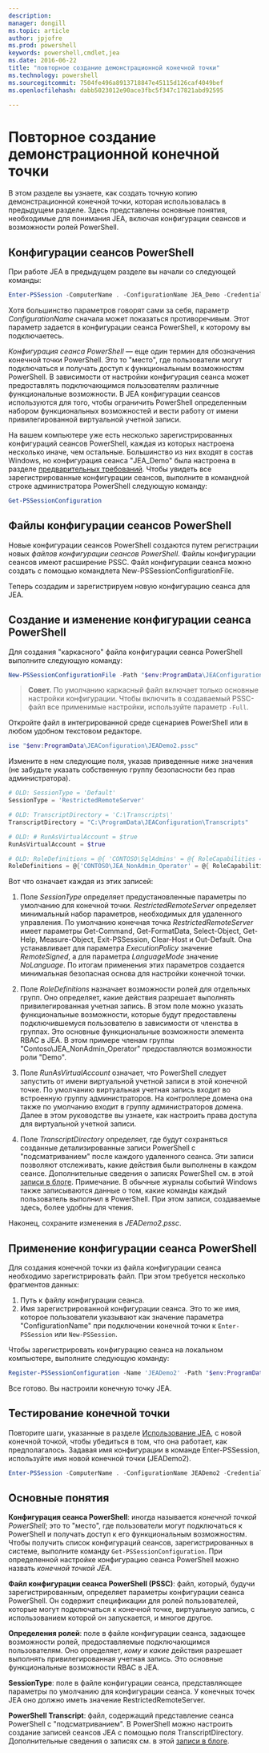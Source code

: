 ```yaml
---
description: 
manager: dongill
ms.topic: article
author: jpjofre
ms.prod: powershell
keywords: powershell,cmdlet,jea
ms.date: 2016-06-22
title: "повторное создание демонстрационной конечной точки"
ms.technology: powershell
ms.sourcegitcommit: 7504fe496a8913718847e45115d126caf4049bef
ms.openlocfilehash: dabb5023012e90ace3fbc5f347c17821abd92595

---
```


# Повторное создание демонстрационной конечной точки
В этом разделе вы узнаете, как создать точную копию демонстрационной конечной точки, которая использовалась в предыдущем разделе.
Здесь представлены основные понятия, необходимые для понимания JEA, включая конфигурации сеансов и возможности ролей PowerShell.

## Конфигурации сеансов PowerShell
При работе JEA в предыдущем разделе вы начали со следующей команды:

```PowerShell
Enter-PSSession -ComputerName . -ConfigurationName JEA_Demo -Credential $NonAdminCred
```

Хотя большинство параметров говорят сами за себя, параметр *ConfigurationName* сначала может показаться противоречивым.
Этот параметр задается в конфигурации сеанса PowerShell, к которому вы подключаетесь.

*Конфигурация сеанса PowerShell* — еще один термин для обозначения конечной точки PowerShell.
Это то "место", где пользователи могут подключаться и получать доступ к функциональным возможностям PowerShell.
В зависимости от настройки конфигурация сеанса может предоставлять подключающимся пользователям различные функциональные возможности.
В JEA конфигурации сеансов используются для того, чтобы ограничить PowerShell определенным набором функциональных возможностей и вести работу от имени привилегированной виртуальной учетной записи.

На вашем компьютере уже есть несколько зарегистрированных конфигураций сеансов PowerShell, каждая из которых настроена несколько иначе, чем остальные.
Большинство из них входят в состав Windows, но конфигурация сеанса "JEA_Demo" была настроена в разделе [предварительных требований](prerequisites.md).
Чтобы увидеть все зарегистрированные конфигурации сеансов, выполните в командной строке администратора PowerShell следующую команду:

```PowerShell
Get-PSSessionConfiguration
```

## Файлы конфигурации сеансов PowerShell
Новые конфигурации сеансов PowerShell создаются путем регистрации новых *файлов конфигурации сеансов PowerShell*.
Файлы конфигурации сеансов имеют расширение PSSC.
Файл конфигурации сеанса можно создать с помощью командлета New-PSSessionConfigurationFile.

Теперь создадим и зарегистрируем новую конфигурацию сеанса для JEA.

## Создание и изменение конфигурации сеанса PowerShell
Для создания "каркасного" файла конфигурации сеанса PowerShell выполните следующую команду:

```PowerShell
New-PSSessionConfigurationFile -Path "$env:ProgramData\JEAConfiguration\JEADemo2.pssc"
```

> **Совет.** По умолчанию каркасный файл включает только основные настройки конфигурации.
> Чтобы включить в создаваемый PSSC-файл все применимые настройки, используйте параметр `-Full`.

Откройте файл в интегрированной среде сценариев PowerShell или в любом удобном текстовом редакторе.

```PowerShell
ise "$env:ProgramData\JEAConfiguration\JEADemo2.pssc"
```

Измените в нем следующие поля, указав приведенные ниже значения (не забудьте указать собственную группу безопасности без прав администратора).

```PowerShell
# OLD: SessionType = 'Default'
SessionType = 'RestrictedRemoteServer'

# OLD: TranscriptDirectory = 'C:\Transcripts\'
TranscriptDirectory = "C:\ProgramData\JEAConfiguration\Transcripts"

# OLD: # RunAsVirtualAccount = $true
RunAsVirtualAccount = $true

# OLD: RoleDefinitions = @{ 'CONTOSO\SqlAdmins' = @{ RoleCapabilities = 'SqlAdministration' }; 'CONTOSO\ServerMonitors' = @{ VisibleCmdlets = 'Get-Process' } }
RoleDefinitions = @{'CONTOSO\JEA_NonAdmin_Operator' = @{ RoleCapabilities =  'Maintenance' }}
```

Вот что означает каждая из этих записей:

1.  Поле *SessionType* определяет предустановленные параметры по умолчанию для конечной точки.
*RestrictedRemoteServer* определяет минимальный набор параметров, необходимых для удаленного управления.
По умолчанию конечная точка *RestrictedRemoteServer* имеет параметры Get-Command, Get-FormatData, Select-Object, Get-Help, Measure-Object, Exit-PSSession, Clear-Host и Out-Default.
Она устанавливает для параметра *ExecutionPolicy* значение *RemoteSigned*, а для параметра *LanguageMode* значение *NoLanguage*.
По итогам применения этих параметров создается минимальная безопасная основа для настройки конечной точки.

2.  Поле *RoleDefinitions* назначает возможности ролей для отдельных групп.
Оно определяет, какие действия разрешает выполнять привилегированная учетная запись.
В этом поле можно указать функциональные возможности, которые будут предоставлены подключившемуся пользователю в зависимости от членства в группах.
Это основные функциональные возможности элемента RBAC в JEA.
В этом примере членам группы "Contoso\JEA_NonAdmin_Operator" предоставляются возможности роли "Demo".

3.  Поле *RunAsVirtualAccount* означает, что PowerShell следует запустить от имени виртуальной учетной записи в этой конечной точке.
По умолчанию виртуальная учетная запись входит во встроенную группу администраторов.
На контроллере домена она также по умолчанию входит в группу администраторов домена.
Далее в этом руководстве вы узнаете, как настроить права доступа для виртуальной учетной записи.

4.  Поле *TranscriptDirectory* определяет, где будут сохраняться созданные детализированные записи PowerShell с "подсматриванием" после каждого удаленного сеанса.
Эти записи позволяют отслеживать, какие действия были выполнены в каждом сеансе.
Дополнительные сведения о записях PowerShell см. в этой [записи в блоге](http://blogs.msdn.com/b/powershell/archive/2015/06/09/powershell-the-blue-team.aspx).
Примечание. В обычные журналы событий Windows также записываются данные о том, какие команды каждый пользователь выполнил в PowerShell.
При этом записи, создаваемые здесь, более удобны для чтения.

Наконец, сохраните изменения в *JEADemo2.pssc*.

## Применение конфигурации сеанса PowerShell

Для создания конечной точки из файла конфигурации сеанса необходимо зарегистрировать файл.
При этом требуется несколько фрагментов данных:

1. Путь к файлу конфигурации сеанса.
2. Имя зарегистрированной конфигурации сеанса. Это то же имя, которое пользователи указывают как значение параметра "ConfigurationName" при подключении конечной точки к `Enter-PSSession` или `New-PSSession`.

Чтобы зарегистрировать конфигурацию сеанса на локальном компьютере, выполните следующую команду:

```PowerShell
Register-PSSessionConfiguration -Name 'JEADemo2' -Path "$env:ProgramData\JEAConfiguration\JEADemo2.pssc"
```

Все готово. Вы настроили конечную точку JEA.

## Тестирование конечной точки
Повторите шаги, указанные в разделе [Использование JEA](using-jea.md), с новой конечной точкой, чтобы убедиться в том, что она работает, как предполагалось.
Задавая имя конфигурации в команде Enter-PSSession, используйте имя новой конечной точки (JEADemo2).

```PowerShell
Enter-PSSession -ComputerName . -ConfigurationName JEADemo2 -Credential $NonAdminCred
```

## Основные понятия
**Конфигурация сеанса PowerShell**: иногда называется *конечной точкой PowerShell*; это то "место", где пользователи могут подключаться к PowerShell и получать доступ к его функциональным возможностям.
Чтобы получить список конфигураций сеансов, зарегистрированных в системе, выполните команду `Get-PSSessionConfiguration`.
При определенной настройке конфигурацию сеанса PowerShell можно назвать *конечной точкой JEA*.

**Файл конфигурации сеанса PowerShell (PSSC)**: файл, который, будучи зарегистрированным, определяет параметры конфигурации сеанса PowerShell.
Он содержит спецификации для ролей пользователей, которые могут подключаться к конечной точке, виртуальную запись, с использованием которой он запускается, и многое другое.     

**Определения ролей**: поле в файле конфигурации сеанса, задающее возможности ролей, предоставляемые подключающимся пользователям.
Оно определяет, *кому* и *какие* действия разрешает выполнять привилегированная учетная запись.
Это основные функциональные возможности RBAC в JEA.

**SessionType**: поле в файле конфигурации сеанса, представляющее параметры по умолчанию для конфигурации сеанса.
У конечных точек JEA оно должно иметь значение RestrictedRemoteServer.

**PowerShell Transcript**: файл, содержащий представление сеанса PowerShell с "подсматриванием".
В PowerShell можно настроить создание записей сеансов JEA с помощью поля TranscriptDirectory.
Дополнительные сведения о записях см. в этой [записи в блоге](https://technet.microsoft.com/en-us/magazine/ff687007.aspx).




<!--HONumber=Jun16_HO4-->


